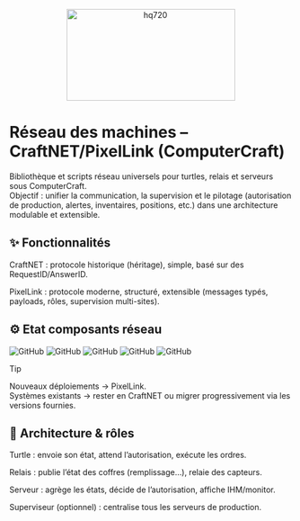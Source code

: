 <p align="center">
<img width="300" height="163" alt="hq720" src="https://github.com/user-attachments/assets/808230f7-743a-485b-88c3-7102a9066de2" />
</p>

# Réseau des machines – CraftNET/PixelLink (ComputerCraft)
Bibliothèque et scripts réseau universels pour turtles, relais et serveurs sous ComputerCraft.  
Objectif : unifier la communication, la supervision et le pilotage (autorisation de production, alertes, inventaires, positions, etc.) dans une architecture modulable et extensible.

## ✨ Fonctionnalités
CraftNET : protocole historique (héritage), simple, basé sur des RequestID/AnswerID.

PixelLink : protocole moderne, structuré, extensible (messages typés, payloads, rôles, supervision multi-sites).

## ⚙️ Etat composants réseau

![GitHub](https://img.shields.io/badge/PixelLink-Beta_v1.0--b02-yellow)
![GitHub](https://img.shields.io/badge/CraftNET-Legacy_v1.0-lightblue)
![GitHub](https://img.shields.io/badge/Serveur_Bucheron-Alpha_v4.0--a03-orange)
![GitHub](https://img.shields.io/badge/Serveur_Fermier-Stable_v1.0-green)
![GitHub](https://img.shields.io/badge/Relais-Alpha_v2.0--a01-orange)


> [!TIP]
> Nouveaux déploiements → PixelLink.  
> Systèmes existants → rester en CraftNET ou migrer progressivement via les versions fournies.



## 🧱 Architecture & rôles
Turtle : envoie son état, attend l’autorisation, exécute les ordres.

Relais : publie l’état des coffres (remplissage…), relaie des capteurs.

Serveur : agrège les états, décide de l’autorisation, affiche IHM/monitor.

Superviseur (optionnel) : centralise tous les serveurs de production.
